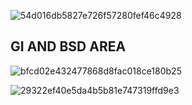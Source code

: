 ![54d016db5827e726f57280fef46c4928](https://github.com/user-attachments/assets/c1034f78-a459-45ae-a1f2-8f8888510804)




## GI AND BSD AREA

![bfcd02e432477868d8fac018ce180b25](https://github.com/user-attachments/assets/18068bf7-51a8-446b-a01b-e5f23f50fb61)



![29322ef40e5da4b5b81e747319ffd9e3](https://github.com/user-attachments/assets/265b7a57-68d6-47a7-a343-e7943e73794c)


